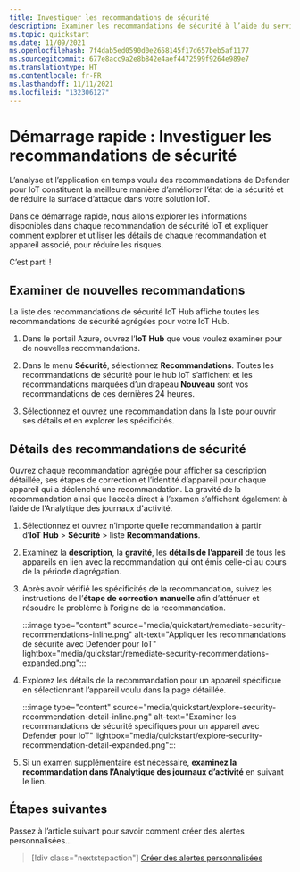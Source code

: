```yaml
---
title: Investiguer les recommandations de sécurité
description: Examiner les recommandations de sécurité à l’aide du service de sécurité Defender pour IoT.
ms.topic: quickstart
ms.date: 11/09/2021
ms.openlocfilehash: 7f4dab5ed0590d0e2658145f17d657beb5af1177
ms.sourcegitcommit: 677e8acc9a2e8b842e4aef4472599f9264e989e7
ms.translationtype: HT
ms.contentlocale: fr-FR
ms.lasthandoff: 11/11/2021
ms.locfileid: "132306127"
---
```

# <a name="quickstart-investigate-security-recommendations"></a>Démarrage rapide : Investiguer les recommandations de sécurité

L’analyse et l’application en temps voulu des recommandations de Defender pour IoT constituent la meilleure manière d’améliorer l’état de la sécurité et de réduire la surface d’attaque dans votre solution IoT.

Dans ce démarrage rapide, nous allons explorer les informations disponibles dans chaque recommandation de sécurité IoT et expliquer comment explorer et utiliser les détails de chaque recommandation et appareil associé, pour réduire les risques.

C’est parti !

## <a name="investigate-new-recommendations"></a>Examiner de nouvelles recommandations

La liste des recommandations de sécurité IoT Hub affiche toutes les recommandations de sécurité agrégées pour votre IoT Hub.

1. Dans le portail Azure, ouvrez l’**IoT Hub** que vous voulez examiner pour de nouvelles recommandations.

1. Dans le menu **Sécurité**, sélectionnez **Recommandations**. Toutes les recommandations de sécurité pour le hub IoT s’affichent et les recommandations marquées d’un drapeau **Nouveau** sont vos recommandations de ces dernières 24 heures.

1. Sélectionnez et ouvrez une recommandation dans la liste pour ouvrir ses détails et en explorer les spécificités.

## <a name="security-recommendation-details"></a>Détails des recommandations de sécurité

Ouvrez chaque recommandation agrégée pour afficher sa description détaillée, ses étapes de correction et l’identité d’appareil pour chaque appareil qui a déclenché une recommandation. La gravité de la recommandation ainsi que l’accès direct à l’examen s’affichent également à l’aide de l’Analytique des journaux d'activité.

1. Sélectionnez et ouvrez n’importe quelle recommandation à partir d’**IoT Hub** > **Sécurité** > liste **Recommandations**.

1. Examinez la **description**, la **gravité**, les **détails de l’appareil** de tous les appareils en lien avec la recommandation qui ont émis celle-ci au cours de la période d’agrégation.

1. Après avoir vérifié les spécificités de la recommandation, suivez les instructions de l’**étape de correction manuelle** afin d’atténuer et résoudre le problème à l’origine de la recommandation.

    :::image type="content" source="media/quickstart/remediate-security-recommendations-inline.png" alt-text="Appliquer les recommandations de sécurité avec Defender pour IoT" lightbox="media/quickstart/remediate-security-recommendations-expanded.png":::

1. Explorez les détails de la recommandation pour un appareil spécifique en sélectionnant l’appareil voulu dans la page détaillée.

    :::image type="content" source="media/quickstart/explore-security-recommendation-detail-inline.png" alt-text="Examiner les recommandations de sécurité spécifiques pour un appareil avec Defender pour IoT" lightbox="media/quickstart/explore-security-recommendation-detail-expanded.png":::

1. Si un examen supplémentaire est nécessaire, **examinez la recommandation dans l’Analytique des journaux d’activité** en suivant le lien. 

## <a name="next-steps"></a>Étapes suivantes

Passez à l’article suivant pour savoir comment créer des alertes personnalisées...

> [!div class="nextstepaction"]
> [Créer des alertes personnalisées](quickstart-create-custom-alerts.md)
